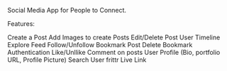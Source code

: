 

Social Media App for People to Connect.

Features:

Create a Post
Add Images to create Posts
Edit/Delete Post
User Timeline
Explore Feed
Follow/Unfollow
Bookmark Post
Delete Bookmark
Authentication
Like/Unllike
Comment on posts
User Profile (Bio, portfolio URL, Profile Picture)
Search User
frittr Live Link
